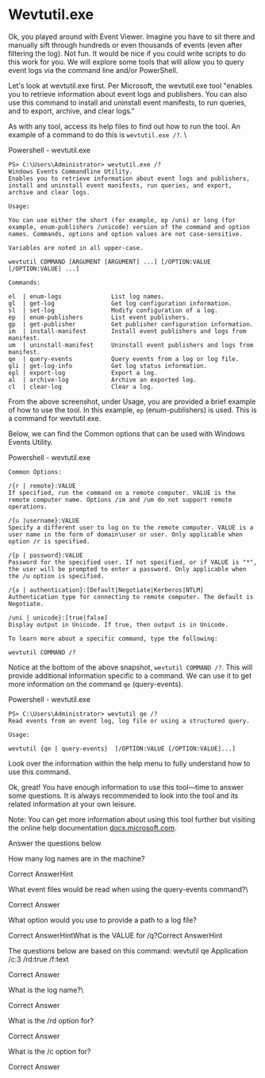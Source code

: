 # Wevtutil.exe

Ok, you played around with Event Viewer. Imagine you have to sit there and manually sift through hundreds or even thousands of events (even after filtering the log). Not fun. It would be nice if you could write scripts to do this work for you. We will explore some tools that will allow you to query event logs via the command line and/or PowerShell.

Let's look at wevtutil.exe first. Per Microsoft, the wevtutil.exe tool "enables you to retrieve information about event logs and publishers. You can also use this command to install and uninstall event manifests, to run queries, and to export, archive, and clear logs."

As with any tool, access its help files to find out how to run the tool. An example of a command to do this is `wevtutil.exe /?`. \


Powershell - wevtutil.exe

```shell-source
PS> C:\Users\Administrator> wevtutil.exe /?
Windows Events Commandline Utility.
Enables you to retrieve information about event logs and publishers, install and uninstall event manifests, run queries, and export, archive and clear logs.

Usage:

You can use either the short (for example, ep /uni) or long (for example, enum-publishers /unicode) version of the command and option names. Commands, options and option values are not case-sensitive.

Variables are noted in all upper-case.

wevtutil COMMAND [ARGUMENT [ARGUMENT] ...] [/OPTION:VALUE [/OPTION:VALUE] ...]

Commands:

el  | enum-logs              List log names.
gl  | get-log                Get log configuration information.
sl  | set-log                Modify configuration of a log.
ep  | enum-publishers        List event publishers.
gp  | get-publisher          Get publisher configuration information.
im  | install-manifest       Install event publishers and logs from manifest.
um  | uninstall-manifest     Uninstall event publishers and logs from manifest.
qe  | query-events           Query events from a log or log file.
gli | get-log-info           Get log status information.
epl | export-log             Export a log.
al  | archive-log            Archive an exported log.
cl  | clear-log              Clear a log.
```

From the above screenshot, under Usage, you are provided a brief example of how to use the tool. In this example, `ep` (enum-publishers) is used. This is a command for wevtutil.exe.

Below, we can find the Common options that can be used with Windows Events Utility.&#x20;

Powershell - wevtutil.exe

```shell-source
Common Options:

/{r | remote}:VALUE
If specified, run the command on a remote computer. VALUE is the remote computer name. Options /im and /um do not support remote operations.

/{u |username}:VALUE
Specify a different user to log on to the remote computer. VALUE is a user name in the form of domain\user or user. Only applicable when option /r is specified.

/{p | password}:VALUE
Password for the specified user. If not specified, or if VALUE is "*", the user will be prompted to enter a password. Only applicable when the /u option is specified.

/{a | authentication}:[Default|Negotiate|Kerberos|NTLM]
Authentication type for connecting to remote computer. The default is Negotiate.

/uni | unicode}:[true|false]
Display output in Unicode. If true, then output is in Unicode.

To learn more about a specific command, type the following:

wevtutil COMMAND /?
```

Notice at the bottom of the above snapshot, `wevtutil COMMAND /?`. This will provide additional information specific to a command. We can use it to get more information on the command `qe` (query-events).&#x20;

Powershell - wevtutil.exe

```shell-source
PS> C:\Users\Administrator> wevtutil qe /?
Read events from an event log, log file or using a structured query.

Usage:

wevtutil {qe | query-events}  [/OPTION:VALUE [/OPTION:VALUE]...]
```

Look over the information within the help menu to fully understand how to use this command.

Ok, great! You have enough information to use this tool—time to answer some questions. It is always recommended to look into the tool and its related information at your own leisure.&#x20;

Note: You can get more information about using this tool further but visiting the online help documentation [docs.microsoft.com](https://docs.microsoft.com/en-us/windows-server/administration/windows-commands/wevtutil).&#x20;

Answer the questions below

How many log names are in the machine?&#x20;

Correct AnswerHint

What event files would be read when using the query-events command?\


Correct Answer

What option would you use to provide a path to a log file?

Correct AnswerHintWhat is the VALUE for /q?Correct AnswerHint

The questions below are based on this command: wevtutil qe Application /c:3 /rd:true /f:text

Correct Answer

What is the log name?\


Correct Answer

What is the /rd option for?

Correct Answer

What is the /c option for?

Correct Answer
